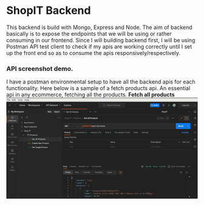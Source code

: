 # ShopIT Backend
This backend is build with Mongo, Express and Node. The aim of backend basically is to expose the endpoints that we will be using or rather consuming in our frontend. Since I will building backend first, I will be using Postman API test client to check if my apis are working correctly until I set up the front end so as to consume the apis responsively/respectively.
### API screenshot demo.
I have a postman environmental setup to have all the backend apis for each functionality. Here below is a sample of a fetch products api. An essential api in any ecommerce, fetching all the products.
**Fetch all products**
 ![Fetch all products](https://github.com/fkiptooh/shopit/blob/main/backend/screenshots/backenAPI.png "Fetch products")
